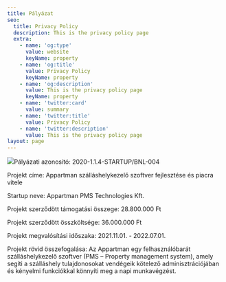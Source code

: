```yaml
---
title: Pályázat
seo:
  title: Privacy Policy
  description: This is the privacy policy page
  extra:
    - name: 'og:type'
      value: website
      keyName: property
    - name: 'og:title'
      value: Privacy Policy
      keyName: property
    - name: 'og:description'
      value: This is the privacy policy page
      keyName: property
    - name: 'twitter:card'
      value: summary
    - name: 'twitter:title'
      value: Privacy Policy
    - name: 'twitter:description'
      value: This is the privacy policy page
layout: page
---
```

![](/images/NKFIA_infoblokk_projekt_fekvo\_2019\_HU.jpeg)Pályázati azonosító: 2020-1.1.4-STARTUP/BNL-004

Projekt címe: Appartman szálláshelykezelő szoftver fejlesztése és piacra vitele

Startup neve: Appartman PMS Technologies Kft.

Projekt szerződött támogatási összege: 28.800.000 Ft

Projekt szerződött összköltsége: 36.000.000 Ft

Projekt megvalósítási időszaka: 2021.11.01. - 2022.07.01.

Projekt rövid összefogalása: Az Appartman egy felhasználóbarát szálláshelykezelő szoftver (PMS – Property management system), amely segíti a szálláshely tulajdonosokat vendégeik kötelező adminisztrációjában és kényelmi funkciókkal könnyíti meg a napi munkavégzést.
